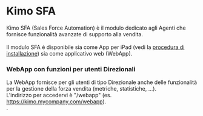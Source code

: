 # Kimo SFA

Kimo SFA (Sales Force Automation) è il modulo dedicato agli Agenti che fornisce funzionalità avanzate di supporto alla vendita.\
\
Il modulo SFA è disponibile sia come App per iPad (vedi la [procedura di installazione](../../installazione/installare-kimo-sfa-su-ipad.md)) sia come applicativo web (WebApp).

### WebApp con funzioni per utenti Direzionali

La WebApp fornisce per gli utenti di tipo Direzionale anche delle funzionalità per la gestione della forza vendita (metriche, statistiche, ...).\
L'indirizzo per accedervi è "/webapp" (es. https://kimo.mycompany.com/webapp).\
.